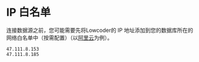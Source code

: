# IP 白名单

连接数据源之前，您可能需要先将Lowcoder的 IP 地址添加到您的数据库所在的网络白名单中（按需配置）（以[阿里云](https://help.aliyun.com/document_detail/96118.htm?spm=a2c4g.11186623.0.0.2ce56c614Ov3lC#concept-rpj-hs4-ydb)为例）。

```plain
47.111.8.153
47.111.8.185
```

